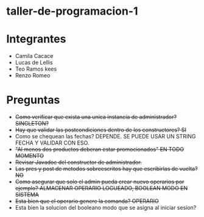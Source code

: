 # taller-de-programacion-1

# Integrantes
- Camila Cacace
- Lucas de Lellis
- Teo Ramos kees
- Renzo Romeo

# Preguntas
- ~~Como verificar que exista una unica instancia de administrador? SINGLETON?~~
- ~~Hay que validar las postcondiciones dentro de los constructores? SI~~
- Como se chequean las fechas? DEPENDE. SE PUEDE USAR UN STRING FECHA Y VALIDAR CON ESO.
- ~~"Al menos dos productos deberan estar promocionados" EN TODO MOMENTO~~
- ~~Revisar Javadoc del constructor de administrador.~~
- ~~Las pres y post de metodos sobreescritos hay que escribirlas de vuelta? NO~~
- ~~Como asegurar que solo el admin pueda crear nuevo operarios por ejemplo? ALMACENAR OPERARIO LOGUEADO, BOOLEAN MODO
  EN SISTEMA~~
- ~~Esta bien que el operario genere la comanda? OPERARIO~~
- Esta bien la solucion del booleano modo que se asigna al iniciar sesion?